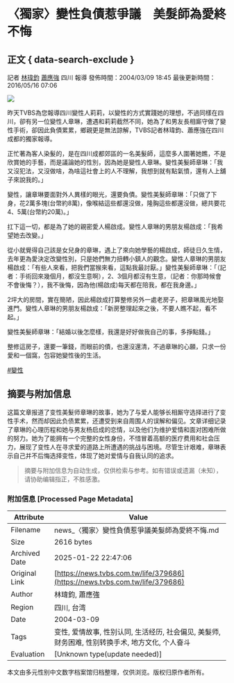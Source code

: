 # 〈獨家〉變性負債惹爭議　美髮師為愛終不悔

## 正文 { data-search-exclude }


記者 [林瑋鈞](https://news.tvbs.com.tw/news/searchresult/news?search_text=林瑋鈞) [蕭應強](https://news.tvbs.com.tw/news/searchresult/news?search_text=蕭應強) 四川 報導 發佈時間：2004/03/09 18:45 最後更新時間：2016/05/16 07:06

![](https://cc.tvbs.com.tw/news2.0/img/200403/09/darialin-20040309185014.jpg)

昨天TVBS為您報導四川變性人莉莉，以變性的方式實踐她的理想，不過同樣在四川，卻有另一位變性人章琳，遭遇和莉莉截然不同，她為了和男友長相廝守做了變性手術，卻因此負債累累，鄉親更是無法諒解，TVBS記者林瑋鈞、蕭應強在四川成都的獨家報導。

正忙著為客人染髮的，是在四川成都郊區的一名美髮師，這麼多人圍著她瞧，不是欣賞她的手藝，而是議論她的性別，因為她是變性人章琳。變性美髮師章琳：「我又沒犯法，又沒做啥，為啥這社會上的人不理解，我想到就有點氣憤，還有人上舖子來說我的。」

變性，讓章琳要面對外人異樣的眼光，還要負債。變性美髮師章琳：「只做了下身，花2萬多塊(台幣約8萬)，像喉結這些都還沒做，隆胸這些都還沒做，總共要花4、5萬(台幣約20萬)。」

扛下這一切，都是為了她的親密愛人楊啟成。變性人章琳的男朋友楊啟成：「我希望她去改變。」

從小就覺得自己該是女兒身的章琳，遇上了來向她學藝的楊啟成，師徒日久生情，去年更為愛決定改變性別，只是她們無力扭轉小鎮人的觀念。變性人章琳的男朋友楊啟成：「有些人來看，把我們當猴來看，這點我最討厭。」變性美髮師章琳：「（記者：手術回來幾個月，都沒生意啊），2、3個月都沒有生意，（記者：你那時候會不會後悔？），我不後悔，因為他(楊啟成)每天都在陪我，都在我身邊。」

2坪大的房間，實在簡陋，因此楊啟成打算整修另外一處老房子，把章琳風光地娶進門。變性人章琳的男朋友楊啟成：「新房整理起來之後，不要人瞧不起，看不起。」

變性美髮師章琳：「結婚以後怎麼樣，我還是好好做我自己的事，多掙點錢。」

整修這房子，還要一筆錢，而眼前的債，也還沒還清，不過章琳的心願，只求一份愛和一個窩，包容她變性後的生活。

[#變性](https://news.tvbs.com.tw/news/searchresult/變性/news)
<!-- tcd_original_link https://news.tvbs.com.tw/life/379686 -->


## 摘要与附加信息

<!-- tcd_abstract -->
这篇文章报道了变性美髮师章琳的故事，她为了与爱人能够长相厮守选择进行了变性手术，然而却因此负债累累，还遭受到来自周围人的误解和偏见。文章详细记录了章琳的心理历程和她与男友杨启成的恋情，以及他们为维护爱情和面对困难所做的努力。她为了能拥有一个完整的女性身份，不惜冒着高额的医疗费用和社会压力，展现了变性人在寻求爱的道路上所遭遇的挑战与困境。尽管生计艰难，章琳表示自己并不后悔选择变性，体现了她对爱情与自我认同的追求。
<!-- tcd_abstract_end -->

> 摘要与附加信息为自动生成，仅供检索与参考。如有错误或遗漏（未知），请协助编辑指正，不胜感激。

### 附加信息 [Processed Page Metadata]

| Attribute       | Value                                  |
|-----------------|----------------------------------------|
| Filename        | news_〈獨家〉變性負債惹爭議美髮師為愛終不悔.md                             |
| Size            | 2616 bytes                           |
| Archived Date   | 2025-01-22 22:47:06                             |
| Original Link   | [https://news.tvbs.com.tw/life/379686](https://news.tvbs.com.tw/life/379686)                       |
| Author          | 林瑋鈞, 蕭應強                               |
| Region          | 四川, 台湾                               |
| Date            | 2004-03-09                                 |
| Tags            | 变性, 爱情故事, 性别认同, 生活经历, 社会偏见, 美髮师, 财务困难, 性别转换手术, 地方文化, 个人奋斗                                 |
| Evaluation            | [Unknown type(update needed)]                                 |
<!-- tcd_table_end -->

本文由多元性别中文数字档案馆归档整理，仅供浏览。版权归原作者所有。

